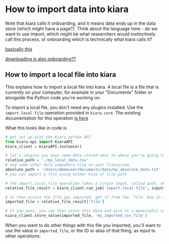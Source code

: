 # How to import data into kiara

Note that kiara calls it onboarding, and it means data ends up in the data store (which might have a page?). Think about the language here - do we want to use import, which might be what researchers would instinctively call this process, or onboarding which is technically what kiara calls it?

[basically this](https://dharpa.org/kiara.documentation/latest/usage/getting_started/#finding-the-right-command-and-how-to-use-it)

[downloading is also onboarding??](https://dharpa.org/kiara.documentation/latest/workshop/workshop/#downloading-files)


## How to import a local file into kiara

This explains how to import a local file into kiara. A local file is a file that is currently on your computer, for example in your "Documents" folder or alongside the Python code you're working on.

To import a local file, you don't need any plugins installed. Use the `import.local.file` operation provided in `kiara.core`. The existing documentation for this operation [is here](https://dharpa.org/kiara/latest/included_components/operations/#kiara_info.operations.import.local.file)

What this looks like in code is

```python
# get set up with the Kiara python API
from kiara.api import KiaraAPI
kiara_client = KiaraAPI.instance()

# let's imagine you have some data stored next to where you're going to run this code from (in the same directory)
relative_path = './my_local_data.csv'
# and some other data somewhere else on your filesystem
absolute_path = '/Users/demouser/Documents/data/my_absolute_data.txt'
# you can import a file using either kind of file path

# the import.local.file operation takes a single input, called path, which is the path to your file
relative_file_result = kiara_client.run_job('import.local.file', inputs={'path': relative_path})

# to then access the file you imported, get it from the 'file' key in the result
imported_file = relative_file_result['file']

# If you want, you can then store this data and give it a meaningful name or 'alias'
kiara_client.store_value(imported_file, 'my_imported_csv_file')
```

When you want to do other things with this file you imported, you'll want to use the value in `imported_file`, or the ID or alias of that thing, as input to other operations.
